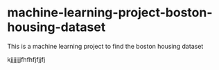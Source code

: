 # machine-learning-project-boston-housing-dataset
 This is a machine learning project to find the boston housing dataset 
 
 
 
kjjjjjjjfhfhfjfjjfj
